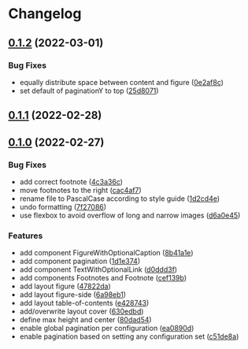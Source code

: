 # Changelog

## [0.1.2](https://github.com/alexanderdavide/slidev-theme-academic/compare/0.1.1...0.1.2) (2022-03-01)


### Bug Fixes

* equally distribute space between content and figure ([0e2af8c](https://github.com/alexanderdavide/slidev-theme-academic/commit/0e2af8cdb295906b0ee005c13d9b176606a26c94))
* set default of paginationY to top ([25d8071](https://github.com/alexanderdavide/slidev-theme-academic/commit/25d807107c89e00c1ba88ca79b98c1cf72d486c2))

## [0.1.1](https://github.com/alexanderdavide/slidev-theme-academic/compare/0.1.0...0.1.1) (2022-02-28)

## [0.1.0](https://github.com/alexanderdavide/slidev-theme-academic/compare/7f27086dbac7fde8edf582afda96755595b59664...0.1.0) (2022-02-27)


### Bug Fixes

* add correct footnote ([4c3a36c](https://github.com/alexanderdavide/slidev-theme-academic/commit/4c3a36cc77f66441cc2f8f34c68a3943bebe7dc4))
* move footnotes to the right ([cac4af7](https://github.com/alexanderdavide/slidev-theme-academic/commit/cac4af7dc24e67147849fe41075fd44dd4639b2f))
* rename file to PascalCase according to style guide ([1d2cd4e](https://github.com/alexanderdavide/slidev-theme-academic/commit/1d2cd4e613c6c476fe537017a8f722f2acbeaa0a))
* undo formatting ([7f27086](https://github.com/alexanderdavide/slidev-theme-academic/commit/7f27086dbac7fde8edf582afda96755595b59664))
* use flexbox to avoid overflow of long and narrow images ([d6a0e45](https://github.com/alexanderdavide/slidev-theme-academic/commit/d6a0e4552812e8d8e5ba50072cecda640ebfc094))


### Features

* add component FigureWithOptionalCaption ([8b41a1e](https://github.com/alexanderdavide/slidev-theme-academic/commit/8b41a1e6e1f1bb8f0dbadb7272b4e3da1d3436d6))
* add component pagination ([1d1e374](https://github.com/alexanderdavide/slidev-theme-academic/commit/1d1e37424e6764ceebe5fa7a15fdeb70940c0e86))
* add component TextWithOptionalLink ([d0ddd3f](https://github.com/alexanderdavide/slidev-theme-academic/commit/d0ddd3f195919a4a44fc79c6dd6022fd78304945))
* add components Footnotes and Footnote ([cef139b](https://github.com/alexanderdavide/slidev-theme-academic/commit/cef139b35e71973acc003b2bc2bc213e3c9462ae))
* add layout figure ([47822da](https://github.com/alexanderdavide/slidev-theme-academic/commit/47822dadc9b37dbfd9c0d64c44472922a632d0b2))
* add layout figure-side ([6a98eb1](https://github.com/alexanderdavide/slidev-theme-academic/commit/6a98eb13497f6dd2ad9b2aab471782f789abba6e))
* add layout table-of-contents ([e428743](https://github.com/alexanderdavide/slidev-theme-academic/commit/e4287433a60743ce49e11a7bff3ff7eb60dcb741))
* add/overwrite layout cover ([630edbd](https://github.com/alexanderdavide/slidev-theme-academic/commit/630edbd01434cb07bb04ac56adc83c2e3f9129d5))
* define max height and center ([80dad54](https://github.com/alexanderdavide/slidev-theme-academic/commit/80dad543d86797f65fbbd1b0fa12ead00c29c727))
* enable global pagination per configuration ([ea0890d](https://github.com/alexanderdavide/slidev-theme-academic/commit/ea0890dfb74f565a73cf31f644f6e19a463a2ee1))
* enable pagination based on setting any configuration set ([c51de8a](https://github.com/alexanderdavide/slidev-theme-academic/commit/c51de8a0354b25215b89b1c11e9aaf5cfe47157f))